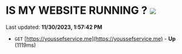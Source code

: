 # IS MY WEBSITE RUNNING ? [![](https://img.shields.io/static/v1?label=Sponsor&message=%E2%9D%A4&logo=GitHub&color=%23fe8e86)](https://github.com/sponsors/<username>)

Last updated: **11/30/2023, 1:57:42 PM**

- `GET` [https://youssefservice.me](https://youssefservice.me) - **Up** (1119ms)
